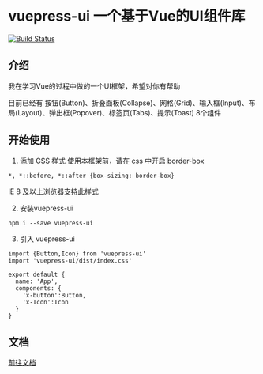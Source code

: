 # vuepress-ui 一个基于Vue的UI组件库
[![Build Status](https://www.travis-ci.org/Horry233/xixi-demo.svg?branch=main)](https://www.travis-ci.org/Horry233/xixi-demo)

## 介绍
我在学习Vue的过程中做的一个UI框架，希望对你有帮助

目前已经有 按钮(Button)、折叠面板(Collapse)、网格(Grid)、输入框(Input)、布局(Layout)、弹出框(Popover)、标签页(Tabs)、提示(Toast) 8个组件

## 开始使用

1. 添加 CSS 样式
使用本框架前，请在 css 中开启 border-box
```
*, *::before, *::after {box-sizing: border-box}
```
IE 8 及以上浏览器支持此样式


2. 安装vuepress-ui
```
npm i --save vuepress-ui
```

3. 引入 vuepress-ui
```
import {Button,Icon} from 'vuepress-ui'
import 'vuepress-ui/dist/index.css'

export default {
  name: 'App',
  components: {
    'x-button':Button,
    'x-Icon':Icon
  }
}
```



## 文档
[前往文档](https://center4.github.io/vuepress-ui/)

